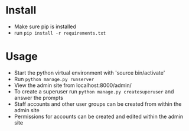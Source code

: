 # Install
* Make sure pip is installed
* run `pip install -r requirements.txt`

# Usage 
* Start the python virtual environment with 'source bin/activate'
* Run `python manage.py runserver`
* View the admin site from localhost:8000/admin/
* To create a superuser run `python manage.py createsuperuser` and answer the prompts
* Staff accounts and other user groups can be created from within the admin site
* Permissions for accounts can be created and edited within the admin site
